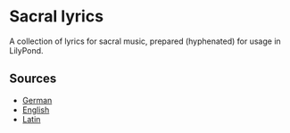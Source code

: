 # Sacral lyrics

A collection of lyrics for sacral music, prepared (hyphenated) for usage in LilyPond.



## Sources

- [German](http://www.zeno.org/Literatur/M/Luther,+Martin/Luther-Bibel+1545)
- [English](https://www.kingjamesbibleonline.org/1611-Bible)
- [Latin](http://www.vatican.va/archive/bible/nova_vulgata/documents/nova-vulgata_index_lt.html)
